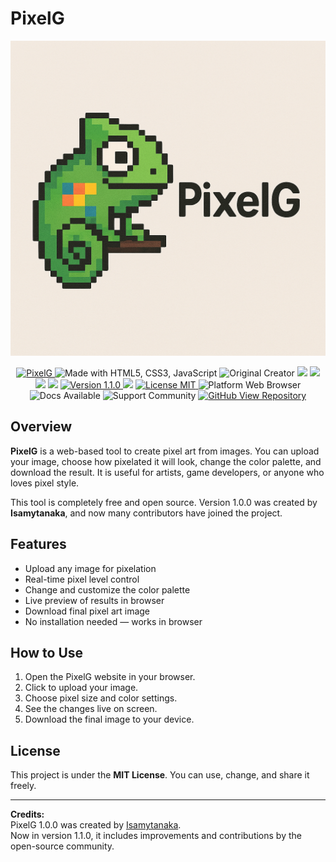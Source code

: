 
# PixelG

![PixelG Logo](file_00000000e6d451fa972797d2a2a6b474_conversation_id=67ee70ea-59f8-8004-82c6-d76560f6779f&message_id=6b592ece-78a7-40d0-b9e0-b30939c1beb5.PNG)

<div align="center">

<!-- Main Project Badge -->
<a href="https://github.com/isamytanaka/PixelG">
  <img src="https://img.shields.io/badge/PixelG-Pixel_Art_Tool-FF69B4?style=flat&logo=appveyor&logoColor=white&labelColor=C71585&color=DB7093" alt="PixelG">
</a>

<!-- Technologies -->
<img src="https://img.shields.io/badge/Made_with-HTML5,_CSS3,_JavaScript-E34F26?style=flat&logo=html5&logoColor=white&labelColor=FF4500&color=FF6347" alt="Made with HTML5, CSS3, JavaScript">

<!-- Author -->
<img src="https://img.shields.io/badge/Original_by-Isamytanaka-6A5ACD?style=flat&logo=github&logoColor=white&labelColor=483D8B&color=7B68EE" alt="Original Creator">

<!-- Stats -->
<img src="https://img.shields.io/github/stars/isamytanaka/PixelG?style=flat&logo=github&label=Stars">
<img src="https://img.shields.io/github/contributors/isamytanaka/PixelG?style=flat&logo=github&label=Contributors">
<img src="https://img.shields.io/github/commit-activity/m/isamytanaka/PixelG?style=flat&logo=git&label=Monthly Commits">
<img src="https://img.shields.io/github/repo-size/isamytanaka/PixelG?style=flat&logo=files&label=Repo Size">

<!-- Version -->
<a href="https://github.com/isamytanaka/PixelG/releases">
  <img src="https://img.shields.io/badge/Version-1.1.0-00CED1?style=flat&logo=semantic-release&logoColor=white&labelColor=008B8B&color=20B2AA" alt="Version 1.1.0">
</a>

<!-- Status -->
<img src="https://img.shields.io/badge/Status-Active_Development-32CD32?style=flat&logo=githubactions&logoColor=white&labelColor=006400&color=228B22">

<!-- License -->
<a href="https://github.com/isamytanaka/PixelG/blob/main/LICENSE">
  <img src="https://img.shields.io/badge/License-MIT-DAA520?style=flat&logo=open-source-initiative&logoColor=white&labelColor=B8860B&color=FFD700" alt="License MIT">
</a>

<!-- Platform and Docs -->
<img src="https://img.shields.io/badge/Platform-Web_Browser-4682B4?style=flat&logo=googlechrome&logoColor=white&labelColor=2F4F4F&color=1E90FF" alt="Platform Web Browser">
<img src="https://img.shields.io/badge/Docs-Available-20B2AA?style=flat&logo=readthedocs&logoColor=white&labelColor=008B8B&color=5F9EA0" alt="Docs Available">
<img src="https://img.shields.io/badge/Support-Community-708090?style=flat&logo=wechat&logoColor=white&labelColor=2F4F4F&color=778899" alt="Support Community">

<!-- Repository -->
<a href="https://github.com/isamytanaka/PixelG">
  <img src="https://img.shields.io/badge/GitHub-View_Repository-1E90FF?style=flat&logo=github&logoColor=white&labelColor=000000&color=4169E1" alt="GitHub View Repository">
</a>

</div>

## Overview

**PixelG** is a web-based tool to create pixel art from images. You can upload your image, choose how pixelated it will look, change the color palette, and download the result. It is useful for artists, game developers, or anyone who loves pixel style.

This tool is completely free and open source. Version 1.0.0 was created by **Isamytanaka**, and now many contributors have joined the project.

## Features

- Upload any image for pixelation
- Real-time pixel level control
- Change and customize the color palette
- Live preview of results in browser
- Download final pixel art image
- No installation needed — works in browser

## How to Use

1. Open the PixelG website in your browser.
2. Click to upload your image.
3. Choose pixel size and color settings.
4. See the changes live on screen.
5. Download the final image to your device.

## License

This project is under the **MIT License**. You can use, change, and share it freely.

---

**Credits:**  
PixelG 1.0.0 was created by [Isamytanaka](https://github.com/isamytanaka).  
Now in version 1.1.0, it includes improvements and contributions by the open-source community.

